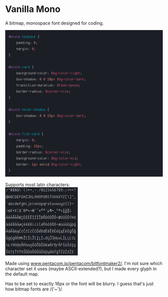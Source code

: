 # Vanilla Mono
A bitmap, monospace font designed for coding.

![Editing SCSS in VSCode](example_screenshots/usage.png)

Supports most latin characters:  
![Supported characters](example_screenshots/all_chars.png)

Made using www.pentacom.jp/pentacom/bitfontmaker2/.
I'm not sure which character set it uses (maybe ASCII-extended?), but I made every glyph in the default map.

Has to be set to exactly 16px or the font will be blurry. I guess that's just how bitmap fonts are \/('~')\/.
